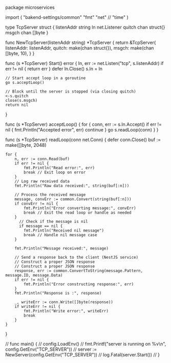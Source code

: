 package microservices

import (
	"bakend-settings/common"
	"fmt"
	"net"
	// "time"
)

type TcpServer struct {
	listenAddr string
	ln         net.Listener
	quitch     chan struct{}
	msgch      chan []byte
}

func NewTcpServer(listenAddr string) *TcpServer {
	return &TcpServer{
		listenAddr: listenAddr,
		quitch:     make(chan struct{}),
		msgch:      make(chan []byte, 10),
	}
}

func (s *TcpServer) Start() error {
	ln, err := net.Listen("tcp", s.listenAddr)
	if err != nil {
		return err
	}
	defer ln.Close()
	s.ln = ln

	// Start accept loop in a goroutine
	go s.acceptLoop()

	// Block until the server is stopped (via closing quitch)
	<-s.quitch
	close(s.msgch)
	return nil
}

func (s *TcpServer) acceptLoop() {
	for {
		conn, err := s.ln.Accept()
		if err != nil {
			fmt.Println("Accepted error", err)
			continue
		}
		go s.readLoop(conn)
	}
}

func (s *TcpServer) readLoop(conn net.Conn) {
	defer conn.Close()
	buf := make([]byte, 2048)

	for {
		n, err := conn.Read(buf)
		if err != nil {
			fmt.Println("Read error:", err)
			break // Exit loop on error
		}
		// Log raw received data
		fmt.Println("Raw data received:", string(buf[:n]))

		// Process the received message
		message, convErr := common.Convert(string(buf[:n]))
		if convErr != nil {
            fmt.Println("Error converting message:", convErr)
            break // Exit the read loop or handle as needed
        }
		  // Check if the message is nil
		  if message == nil {
            fmt.Println("Received nil message")
            break // Handle nil message case
        }

		fmt.Println("Message received:", message)

		// Send a response back to the client (NestJS service)
		// Construct a proper JSON response
		// Construct a proper JSON response
		response, err := common.ConvertToString(message.Pattern, message.ID, message.Data)
		if err != nil {
			fmt.Println("Error constructing response:", err)
		}
		fmt.Println("Response is :", response)

		_, writeErr := conn.Write([]byte(response))
		if writeErr != nil {
			fmt.Println("Write error:", writeErr)
			break
		}
	}
}

// func main() {
// 	config.LoadEnv()
// 	fmt.Printf("server is running on %v\n", config.GetEnv("TCP_SERVER"))
// 	server := NewServer(config.GetEnv("TCP_SERVER"))
// 	log.Fatal(server.Start())
// }
